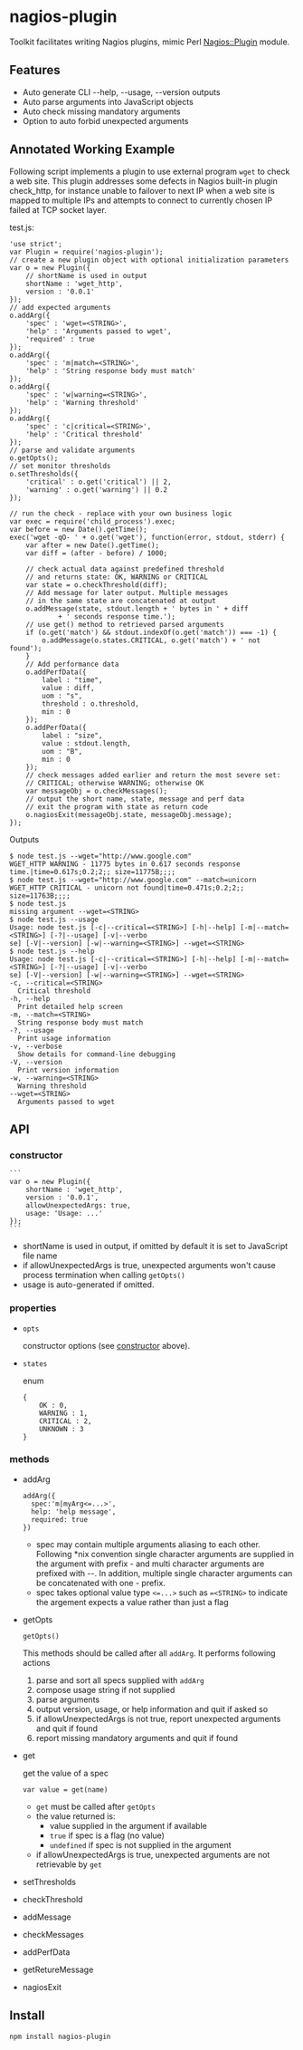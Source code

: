 nagios-plugin
=============

Toolkit facilitates writing Nagios plugins, mimic Perl [Nagios::Plugin](http://search.cpan.org/~tonvoon/Nagios-Plugin-0.36/lib/Nagios/Plugin.pm) module.

## Features
* Auto generate CLI --help, --usage, --version outputs
* Auto parse arguments into JavaScript objects
* Auto check missing mandatory arguments
* Option to auto forbid unexpected arguments

## Annotated Working Example
Following script implements a plugin to use external program `wget` to check a web site. This plugin addresses some defects in Nagios built-in plugin check_http, for instance unable to failover to next IP when a web site is mapped to multiple IPs and attempts to connect to currently chosen IP failed at TCP socket layer.

test.js:
```
'use strict';
var Plugin = require('nagios-plugin');
// create a new plugin object with optional initialization parameters
var o = new Plugin({
	// shortName is used in output
	shortName : 'wget_http',
	version : '0.0.1'
});
// add expected arguments
o.addArg({
	'spec' : 'wget=<STRING>',
	'help' : 'Arguments passed to wget',
	'required' : true
});
o.addArg({
	'spec' : 'm|match=<STRING>',
	'help' : 'String response body must match'
});
o.addArg({
	'spec' : 'w|warning=<STRING>',
	'help' : 'Warning threshold'
});
o.addArg({
	'spec' : 'c|critical=<STRING>',
	'help' : 'Critical threshold'
});
// parse and validate arguments
o.getOpts();
// set monitor thresholds
o.setThresholds({
	'critical' : o.get('critical') || 2,
	'warning' : o.get('warning') || 0.2
});

// run the check - replace with your own business logic
var exec = require('child_process').exec;
var before = new Date().getTime();
exec('wget -qO- ' + o.get('wget'), function(error, stdout, stderr) {
	var after = new Date().getTime();
	var diff = (after - before) / 1000;

	// check actual data against predefined threshold
	// and returns state: OK, WARNING or CRITICAL
	var state = o.checkThreshold(diff);
	// Add message for later output. Multiple messages
	// in the same state are concatenated at output
	o.addMessage(state, stdout.length + ' bytes in ' + diff
			+ ' seconds response time.');
	// use get() method to retrieved parsed arguments
	if (o.get('match') && stdout.indexOf(o.get('match')) === -1) {
		o.addMessage(o.states.CRITICAL, o.get('match') + ' not found');
	}
	// Add performance data
	o.addPerfData({
		label : "time",
		value : diff,
		uom : "s",
		threshold : o.threshold,
		min : 0
	});
	o.addPerfData({
		label : "size",
		value : stdout.length,
		uom : "B",
		min : 0
	});
	// check messages added earlier and return the most severe set:
	// CRITICAL; otherwise WARNING; otherwise OK
	var messageObj = o.checkMessages();
	// output the short name, state, message and perf data
	// exit the program with state as return code
	o.nagiosExit(messageObj.state, messageObj.message);
});

```
Outputs
```
$ node test.js --wget="http://www.google.com"
WGET_HTTP WARNING - 11775 bytes in 0.617 seconds response time.|time=0.617s;0.2;2;; size=11775B;;;;
$ node test.js --wget="http://www.google.com" --match=unicorn
WGET_HTTP CRITICAL - unicorn not found|time=0.471s;0.2;2;; size=11763B;;;;
$ node test.js                                               
missing argument --wget=<STRING>
$ node test.js --usage                       
Usage: node test.js [-c|--critical=<STRING>] [-h|--help] [-m|--match=<STRING>] [-?|--usage] [-v|--verbo
se] [-V|--version] [-w|--warning=<STRING>] --wget=<STRING>
$ node test.js --help 
Usage: node test.js [-c|--critical=<STRING>] [-h|--help] [-m|--match=<STRING>] [-?|--usage] [-v|--verbo
se] [-V|--version] [-w|--warning=<STRING>] --wget=<STRING>
-c, --critical=<STRING>
  Critical threshold
-h, --help
  Print detailed help screen
-m, --match=<STRING>
  String response body must match
-?, --usage
  Print usage information
-v, --verbose
  Show details for command-line debugging
-V, --version
  Print version information
-w, --warning=<STRING>
  Warning threshold
--wget=<STRING>
  Arguments passed to wget
```

## API
### constructor
	```
	var o = new Plugin({
		shortName : 'wget_http',
		version : '0.0.1',
		allowUnexpectedArgs: true,
		usage: 'Usage: ...'
	});
	```
* shortName is used in output, if omitted by default it is set to JavaScript file name
* if allowUnexpectedArgs is true, unexpected arguments won't cause process termination when calling `getOpts()`
* usage is auto-generated if omitted.

### properties
* `opts`

  	constructor options (see [constructor](#constructor) above).
* `states`

	enum
	```
	{
		OK : 0,
		WARNING : 1,
		CRITICAL : 2,
		UNKNOWN : 3
	}
	```

### methods
* addArg

	```
	addArg({
	  spec:'m|myArg<=...>',
	  help: 'help message',
	  required: true
	})
	```
	* spec may contain multiple arguments aliasing to each other. Following *nix convention single character arguments are supplied in the argument with prefix - and multi character arguments are prefixed with --. In addition, multiple single character arguments can be concatenated with one - prefix.
	* spec takes optional value type `<=...>` such as `=<STRING>` to indicate the argement expects a value rather than just a flag
* getOpts
	```
	getOpts()
	```

	This methods should be called after all `addArg`. It performs following actions
	1. parse and sort all specs supplied with `addArg`
	2. compose usage string if not supplied
	3. parse arguments
	4. output version, usage, or help information and quit if asked so
	5. if allowUnexpectedArgs is not true, report unexpected arguments and quit if found
	6. report missing mandatory arguments and quit if found
* get
  
	get the value of a spec
	```
	var value = get(name)
	```
	
	* `get` must be called after `getOpts`
	* the value returned is:
		* value supplied in the argument if available
		* `true` if spec is a flag (no value)
		* `undefined` if spec is not supplied in the argument
	* if allowUnexpectedArgs is true, unexpected arguments are not retrievable by `get`
	

* setThresholds
* checkThreshold
* addMessage
* checkMessages
* addPerfData
* getRetureMessage
* nagiosExit

## Install
`npm install nagios-plugin`



